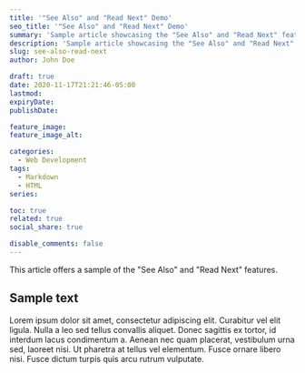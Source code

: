 ```yaml
---
title: '"See Also" and "Read Next" Demo'
seo_title: '"See Also" and "Read Next" Demo'
summary: 'Sample article showcasing the "See Also" and "Read Next" features.'
description: 'Sample article showcasing the "See Also" and "Read Next" features.'
slug: see-also-read-next
author: John Doe

draft: true
date: 2020-11-17T21:21:46-05:00
lastmod: 
expiryDate: 
publishDate: 

feature_image: 
feature_image_alt: 

categories:
  - Web Development
tags:
  - Markdown
  - HTML
series: 

toc: true
related: true
social_share: true

disable_comments: false
---
```


This article offers a sample of the "See Also" and "Read Next" features.

## Sample text

Lorem ipsum dolor sit amet, consectetur adipiscing elit. Curabitur vel elit ligula. Nulla a leo sed tellus convallis aliquet. Donec sagittis ex tortor, id interdum lacus condimentum a. Aenean nec quam placerat, vestibulum urna sed, laoreet nisi. Ut pharetra at tellus vel elementum. Fusce ornare libero nisi. Fusce dictum turpis quis arcu rutrum vulputate.
